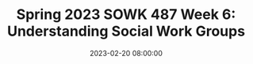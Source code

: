 ---
layout: single_presentation
name: spring-2023-sowk-487-week-6-understanding-social-work-groups.md
title: "Spring 2023 SOWK 487 Week 6: Understanding Social Work Groups"
date:  2023-02-20 08:00:00
presentation_id: 5F2zXl
permalink: /5F2zXl/
redirect_from:
  - /presentations/5F2zXl/spring-2023-sowk-487-week-6-understanding-social-work-groups
slides: 
  - slide_name: deck-9885-large-0.jpeg
    slide_text: >
      <p>Understanding
      Heritage University Jacob Campbell, LICSW SOWK 487 Theories of Practice II
      Social Work Groups</p>
      
  - slide_name: deck-9885-large-1.jpeg
    slide_text: >
      <p>If you were to describe your day today as an animal, what animal would you it it be today and why?</p>
      
  - slide_name: deck-9885-large-2.jpeg
    slide_text: >
      <p>SOCIAL WORK &amp; GROUPS What are groups used for in social work practice?
      Understanding Social Work Groups
      Heritage University Jacob Campbell, LICSW
      Spring 2023 SOWK 487</p>
      
  - slide_name: deck-9885-large-3.jpeg
    slide_text: >
      <p>AGENDA
      Understanding Social Work Groups
      •
      Overview of working with groups
      •
      Group dynamics and roles
      •
      Tools and strategies in groups
      Heritage University Jacob Campbell, LICSW
      Spring 2023 SOWK 487</p>
      
  - slide_name: deck-9885-large-4.jpeg
    slide_text: >
      <p>WORKING WITH GROUPS
      Groups? A group is a collection of people with shared interests who come together to pursue a goal.
      Understanding Social Work Groups
      Heritage University Jacob Campbell, LICSW
      Spring 2023 SOWK 487</p>
      
  - slide_name: deck-9885-large-5.jpeg
    slide_text: >
      <p>“Nothing truly valuable can be achieved except by the unsel sh cooperation of many individuals.” –Albert Einstein
      Bene ts of Groups Mutual assistance Connecting with others Testing new behaviors Goal achievement Decision making
      fi
      fi
      Understanding Social Work Groups
      Heritage University Jacob Campbell, LICSW
      (Kirst-Ashman &amp; Hull, 2015)
      Spring 2023 SOWK 487</p>
      
  - slide_name: deck-9885-large-6.jpeg
    slide_text: >
      <p>CHARACTERISTICS OF
      Treatment, Self-Help, and Task Groups Group Characteristic
      Treatment Group
      Self-Help Group
      Reason for group Members’ personal Members’ personal formation needs needs
      Facilitator
      Understanding Social Work Groups
      Heritage University Jacob Campbell, LICSW
      Member led; there maybe be no Mental health appointed professional leads facilitator; a trained the group peer or group member may facilitate
      Task Group Task to be completed
      Led by agency employee
      Spring 2023 (Toseland &amp; Rivas, 2017, as cited in Hepworth et al., 2022) SOWK 487</p>
      
  - slide_name: deck-9885-large-7.jpeg
    slide_text: >
      <p>CHARACTERISTICS OF
      Treatment, Self-Help, and Task Groups Group Characteristic
      fi
      Understanding Social Work Groups
      Treatment Group
      Self-Help Group
      Task Group
      Group member roles
      May be assigned, Develop organically Develop organically appointed, or through interaction through interaction develop organically through interaction
      Communication patterns
      Open, Open, Focused on the conversational conversational speci c task to be interaction based interaction based accomplished. on members’ needs on members’ needs
      Heritage University Jacob Campbell, LICSW
      Spring 2023 (Toseland &amp; Rivas, 2017, as cited in Hepworth et al., 2022) SOWK 487</p>
      
  - slide_name: deck-9885-large-8.jpeg
    slide_text: >
      <p>CHARACTERISTICS OF
      Treatment, Self-Help, and Task Groups Group Characteristic
      Procedures
      Group member composition Understanding Social Work Groups
      Heritage University Jacob Campbell, LICSW
      Treatment Group
      Self-Help Group
      Task Group
      Flexible or formal, depending on the group
      Set agenda. May be Flexible or formal, structured by bydepending on the laws or Roberts’ group Rules of Order
      Based on members Based on members Based on positions, common concerns common concerns needed talents, or presenting or presenting knowledge, or problems problems expertise Spring 2023 (Toseland &amp; Rivas, 2017, as cited in Hepworth et al., 2022) SOWK 487</p>
      
  - slide_name: deck-9885-large-9.jpeg
    slide_text: >
      <p>CHARACTERISTICS OF
      Treatment, Self-Help, and Task Groups Group Characteristic
      Treatment Group
      Self-Help Group
      Task Group
      Self-disclosure
      Expected to be high
      Expected to be high
      Expected to be low
      Con dentiality
      fi
      Understanding Social Work Groups
      Heritage University Jacob Campbell, LICSW
      Group content is Group content is Group proceedings generally private generally private may be private but and kept within the and kept within the can be open to the group group public Spring 2023 (Toseland &amp; Rivas, 2017, as cited in Hepworth et al., 2022) SOWK 487</p>
      
  - slide_name: deck-9885-large-10.jpeg
    slide_text: >
      <p>CHARACTERISTICS OF
      Treatment, Self-Help, and Task Groups Group Characteristic
      Evaluation of success
      Understanding Social Work Groups
      Heritage University Jacob Campbell, LICSW
      Treatment Group
      Self-Help Group
      Task Group
      Determined by group members; Based on Based on members’ survival of the accomplishment of meeting treatment group indicates task or mandate, or goals success as member producing a attendance is what product keeps the group
      Spring 2023 (Toseland &amp; Rivas, 2017, as cited in Hepworth et al., 2022) SOWK 487</p>
      
  - slide_name: deck-9885-large-11.jpeg
    slide_text: >
      <p>TYPES OF GROUPS Treatment Groups
      Support groups Educational groups Growth groups Therapy groups Socialization groups
      Understanding Social Work Groups
      Heritage University Jacob Campbell, LICSW
      Spring 2023 (Hepworth et al., 2022) SOWK 487</p>
      
  - slide_name: deck-9885-large-12.jpeg
    slide_text: >
      <p>TYPES OF GROUPS
      Understanding Social Work Groups
      Treatment Groups
      Self-Help Groups
      Support groups Educational groups Growth groups Therapy groups Socialization groups
      12 Step Groups Support Groups Online Self-Help Groups
      Heritage University Jacob Campbell, LICSW
      Spring 2023 (Hepworth et al., 2022) SOWK 487</p>
      
  - slide_name: deck-9885-large-13.jpeg
    slide_text: >
      <p>TYPES OF GROUPS Treatment Groups
      Support groups Educational groups Growth groups Therapy groups Socialization groups
      Understanding Social Work Groups
      Heritage University Jacob Campbell, LICSW
      Task Groups Community Organization Client
      Spring 2023 (Hepworth et al., 2022) SOWK 487</p>
      
  - slide_name: deck-9885-large-14.jpeg
    slide_text: >
      <p>TYPES OF GROUPS
      Understanding Social Work Groups
      Treatment Groups
      Task Groups
      Support groups Educational groups Growth groups Therapy groups Socialization groups
      Board of Directors Task Forces Committees Commissions Legislative Bodies Staff Meetings Case Conferences Social Action
      Heritage University Jacob Campbell, LICSW
      Spring 2023 (Hepworth et al., 2022) SOWK 487</p>
      
  - slide_name: deck-9885-large-15.jpeg
    slide_text: >
      <p>PROFESSIONAL ROLES IN GROUPS
      Understanding Social Work Groups
      Broker
      Group
      Mediator
      Educator
      Multiple Roles
      Facilitator
      Heritage University Jacob Campbell, LICSW
      (Kirst-Ashman &amp; Hull, 2015)
      Spring 2023 SOWK 487</p>
      
  - slide_name: deck-9885-large-16.jpeg
    slide_text: >
      <p>GROUP FUNCTIONS &amp; ROLES Potentially Positive Roles Information seeker Opinion seeker Elaborator Instructor Evaluator Energizer Recorder
      Understanding Social Work Groups
      Heritage University Jacob Campbell, LICSW
      Task Functions Maintenance Functions Procedural technician Harmonizer Compromiser Encourager
      Follower Tension reliever Listener
      (Kirst-Ashman &amp; Hull, 2015)
      Spring 2023 SOWK 487</p>
      
  - slide_name: deck-9885-large-17.jpeg
    slide_text: >
      <p>NEGATIVE AND NONFUNCTIONAL ROLES
      Understanding Social Work Groups
      Potentially Negative Roles
      Nonfunctional Roles
      Aggressor Blocker Recognition seeker Dominator Help seeker Confessor
      Scapegoat Defensive member Deviant member Quite member Internal leader
      Heritage University Jacob Campbell, LICSW
      (Kirst-Ashman &amp; Hull, 2015)
      Spring 2023 SOWK 487</p>
      
  - slide_name: deck-9885-large-18.jpeg
    slide_text: >
      <p>GROUP DEMO Jacob’s Group Format • Review the rules • Check in question • Fun engaging activity • Work on a speci c topic or skill Heritage University Jacob Campbell, LICSW fi
      Understanding Social Work Groups
      Spring 2023 SOWK 487</p>
      
  - slide_name: deck-9885-large-19.jpeg
    slide_text: >
      <p>ASSESSING INDIVIDUALS’ PATTERNED BEHAVIORS
      Content
      Understanding Social Work Groups
      Heritage University Jacob Campbell, LICSW
      Process
      Thematic Behaviors
      Spring 2023 (Hepworth et al., 2022) SOWK 487</p>
      
  - slide_name: deck-9885-large-20.jpeg
    slide_text: >
      <p>GROUP DYNAMICS AND COMPOSITION Climate Norms Group Culture Understanding Social Work Groups
      Heritage University Jacob Campbell, LICSW
      Values Power
      Group Size Composition — Age — Gender — Homogeneity
      (Kirst-Ashman &amp; Hull, 2015)
      Spring 2023 SOWK 487</p>
      
  - slide_name: deck-9885-large-21.jpeg
    slide_text: >
      <p>Persuasion by Minority Compromise
      By Majority Rule by Individual
      Understanding Social Work Groups
      Heritage University Jacob Campbell, LICSW
      Parliamentary procedure
      DECISION MAKING PATTERNS Consensus
      Brainstorming Nominal Group Averaging of Opinions Persuasion by Expert
      (Kirst-Ashman &amp; Hull, 2015)
      Spring 2023 SOWK 487</p>
      
  - slide_name: deck-9885-large-22.jpeg
    slide_text: >
      <p>CRITICAL THINKING AND GROUPS Critical Thinking
      Heterogeneity Understanding Social Work Groups
      Heritage University Jacob Campbell, LICSW
      (Kirst-Ashman &amp; Hull, 2015)
      Spring 2023 SOWK 487</p>
      
  - slide_name: deck-9885-large-23.jpeg
    slide_text: >
      <p>CIRCLE GROUP
      Following at Restorative Justice Model
      Respect the talking piece: everyone listens, everyone has a turn Speak from the heart: your truth, your perspectives, your experiences Listen from the heart: Let go of stories that make it hard to hear each other Trust that you know what to say: no need to rehearse: no need to rehearse Say just enough: without feeling rushed, be concise and considerate of the time of others Understanding Social Work Groups
      Heritage University Jacob Campbell, LICSW
      Spring 2023 (Clifford, 2013) SOWK 487</p>
      
  - slide_name: deck-9885-large-24.jpeg
    slide_text: >
      <p>What have been some dif cult aspects of college so far and how have you managed?
      Understanding Social Work Groups
      fi
      fi
      STUDYING AND COLLEGE LIFE
      Heritage University Jacob Campbell, LICSW
      How do you study, and what do you do when you study?
      If you could have given yourself a piece of advice your rst year of college, what would it have been?
      Spring 2023 SOWK 487</p>
      
presentation_description: >
  <p>Week six we transition away from working with families to working just with groups for the rest of the semester. Reading Hepworth et al. (2022) and their Chapter 11: Understanding Social Work Groups provides a strong over of the various type of groups that we will be talking the rest of the semester. The agenda is as follows:</p>
  <ul>
  <li>Overview of working with groups</li>
  <li>Group dynamics and roles</li>
  <li>Practice with a development group</li>
  <li>Working in a circle activity</li>
  </ul>
  
downloadable_slides: deck-9885.pdf
slides_count: 25
header:
  teaser: deck-9885-thumb-0.jpeg
presentation_video:
location: "Heritage University"
tags:
  - Heritage University
  - BASW Program
  - SOWK 487w
---